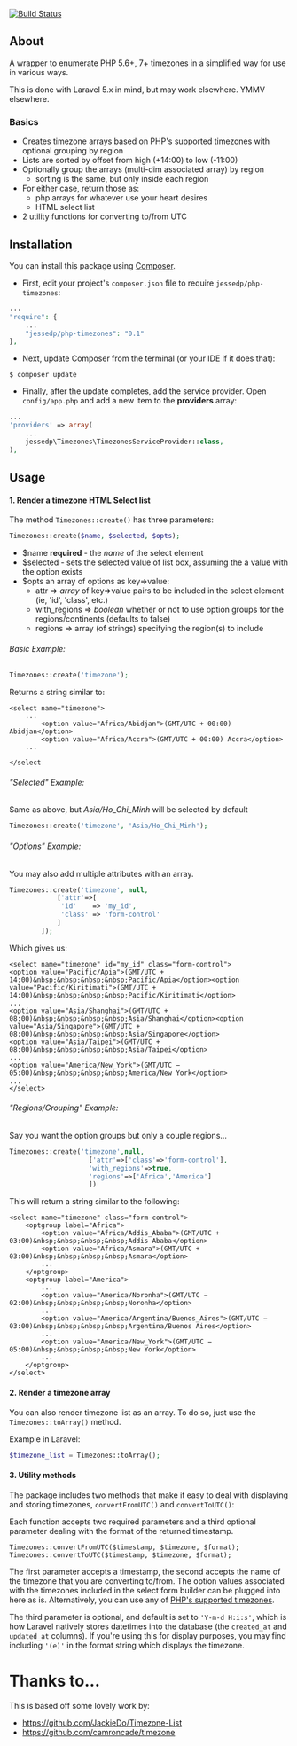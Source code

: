 [![Build Status](https://api.travis-ci.org/jessedp/php-timezones.svg?branch=master)](https://travis-ci.org/jessedp/php-timezones)

## About
A wrapper to enumerate PHP 5.6+, 7+ timezones in a simplified way for use in various ways.

This is done with Laravel 5.x in mind, but may work elsewhere. YMMV elsewhere.   

### Basics   
- Creates timezone arrays based on PHP's supported timezones with optional grouping by region
- Lists are sorted by offset from high (+14:00) to low (-11:00)  
- Optionally group the arrays (multi-dim associated array) by region
    + sorting is the same, but only inside each region
- For either case, return those as:
    + php arrays for whatever use your heart desires
    + HTML select list  
- 2 utility functions for converting to/from UTC

## Installation

You can install this package using [Composer](https://getcomposer.org).

- First, edit your project's `composer.json` file to require `jessedp/php-timezones`:

```php
...
"require": {
    ...
    "jessedp/php-timezones": "0.1"
},
```

- Next, update Composer from the terminal (or your IDE if it does that):

```shell
$ composer update
```

- Finally, after the update completes, add the service provider. Open `config/app.php` and add a new item to the **providers** array:

```php
...
'providers' => array(
    ...
    jessedp\Timezones\TimezonesServiceProvider::class,
),
```

## Usage

#### 1. Render a timezone HTML Select list

The method `Timezones::create()` has three parameters:
```php
Timezones::create($name, $selected, $opts);
```
- $name **required** - the *name* of the select element
- $selected - sets the selected value of list box, assuming the a value with the option exists
- $opts an array of options as key=>value:
    + attr => *array* of key=>value pairs to be included in the select element (ie, 'id', 'class', etc.)   
    + with_regions => *boolean* whether or not to use option groups for the regions/continents (defaults to false)
    + regions => array (of strings) specifying the region(s) to include

###### Basic Example:
```php
Timezones::create('timezone');
```

Returns a string similar to:

    <select name="timezone">
        ...
            <option value="Africa/Abidjan">(GMT/UTC + 00:00) Abidjan</option>
            <option value="Africa/Accra">(GMT/UTC + 00:00) Accra</option>
        ...

    </select

     
###### "Selected" Example:
Same as above, but *Asia/Ho_Chi_Minh* will be selected by default 
```php
Timezones::create('timezone', 'Asia/Ho_Chi_Minh');
```

###### "Options" Example:
You may also add multiple attributes with an array.

```php
Timezones::create('timezone', null, 
            ['attr'=>[
             'id'    => 'my_id',
             'class' => 'form-control'
            ]
        ]);
```

Which gives us:

    <select name="timezone" id="my_id" class="form-control">
    <option value="Pacific/Apia">(GMT/UTC + 14:00)&nbsp;&nbsp;&nbsp;&nbsp;Pacific/Apia</option><option value="Pacific/Kiritimati">(GMT/UTC + 14:00)&nbsp;&nbsp;&nbsp;&nbsp;Pacific/Kiritimati</option>
    ...
    <option value="Asia/Shanghai">(GMT/UTC + 08:00)&nbsp;&nbsp;&nbsp;&nbsp;Asia/Shanghai</option><option value="Asia/Singapore">(GMT/UTC + 08:00)&nbsp;&nbsp;&nbsp;&nbsp;Asia/Singapore</option>
    <option value="Asia/Taipei">(GMT/UTC + 08:00)&nbsp;&nbsp;&nbsp;&nbsp;Asia/Taipei</option>
    ...
    <option value="America/New_York">(GMT/UTC − 05:00)&nbsp;&nbsp;&nbsp;&nbsp;America/New York</option>
    ...
    </select>
   
###### "Regions/Grouping" Example:

Say you want the option groups but only a couple regions... 

```php
Timezones::create('timezone',null,
                    ['attr'=>['class'=>'form-control'],
                    'with_regions'=>true,
                    'regions'=>['Africa','America']
                    ])
```

This will return a string similar to the following:

    <select name="timezone" class="form-control">
        <optgroup label="Africa">
            <option value="Africa/Addis_Ababa">(GMT/UTC + 03:00)&nbsp;&nbsp;&nbsp;&nbsp;Addis Ababa</option>
            <option value="Africa/Asmara">(GMT/UTC + 03:00)&nbsp;&nbsp;&nbsp;&nbsp;Asmara</option>
            ...
        </optgroup>
        <optgroup label="America">
            ...
            <option value="America/Noronha">(GMT/UTC − 02:00)&nbsp;&nbsp;&nbsp;&nbsp;Noronha</option>
            ...
            <option value="America/Argentina/Buenos_Aires">(GMT/UTC − 03:00)&nbsp;&nbsp;&nbsp;&nbsp;Argentina/Buenos Aires</option>
            ...
            <option value="America/New_York">(GMT/UTC − 05:00)&nbsp;&nbsp;&nbsp;&nbsp;New York</option>
            ...
        </optgroup>
    </select>


#### 2. Render a timezone array

You can also render timezone list as an array. To do so, just use the `Timezones::toArray()` method.

Example in Laravel:
```php
$timezone_list = Timezones::toArray();
```

#### 3. Utility methods
The package includes two methods that make it easy to deal with displaying and storing timezones, `convertFromUTC()` and `convertToUTC()`:

Each function accepts two required parameters and a third optional parameter dealing with the format of the returned timestamp.

    Timezones::convertFromUTC($timestamp, $timezone, $format);
    Timezones::convertToUTC($timestamp, $timezone, $format);

The first parameter accepts a timestamp, the second accepts the name of the timezone that you are converting to/from. The option values associated with the timezones included in the select form builder can be plugged into here as is. Alternatively, you can use any of [PHP's supported timezones](http://php.net/manual/en/timezones.php).

The third parameter is optional, and default is set to `'Y-m-d H:i:s'`, which is how Laravel natively stores datetimes into the database (the `created_at` and `updated_at` columns). If you're using this for display purposes, you may find including `'(e)'` in the format string which displays the timezone.


# Thanks to...
This is based off some lovely work by:

- https://github.com/JackieDo/Timezone-List
- https://github.com/camroncade/timezone

